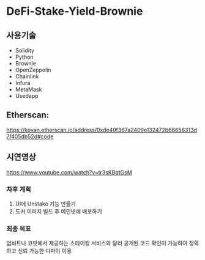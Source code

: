 # DeFi-Stake-Yield-Brownie
## 사용기술
- Solidity
- Python
- Brownie
- OpenZeppelin
- Chainlink
- Infura
- MetaMask
- Usedapp
## Etherscan:
https://kovan.etherscan.io/address/0xde49f367a2409e132472b66656313d7f405db52d#code
## 시연영상
https://www.youtube.com/watch?v=tr3sKBqtGsM

### 차후 계획
1. UI에 Unstake 기능 만들기  
2. 도커 이미지 빌드 후 메인넷에 배포하기

### 최종 목표
업비트나 코빗에서 제공하는 스테이킹 서비스와 달리 공개된 코드 확인이 가능하여 정확하고 신뢰 가능한 디파이 이용
